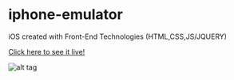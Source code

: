 # iphone-emulator
iOS created with Front-End Technologies (HTML,CSS,JS/JQUERY)

[Click here to see it live!](https://kennybatista.github.io/iphone-emulator)

![alt tag](https://github.com/kennybatista/iphone-emulator/blob/master/kenOS-iphone-emulator-by-kenny-batista.png)
